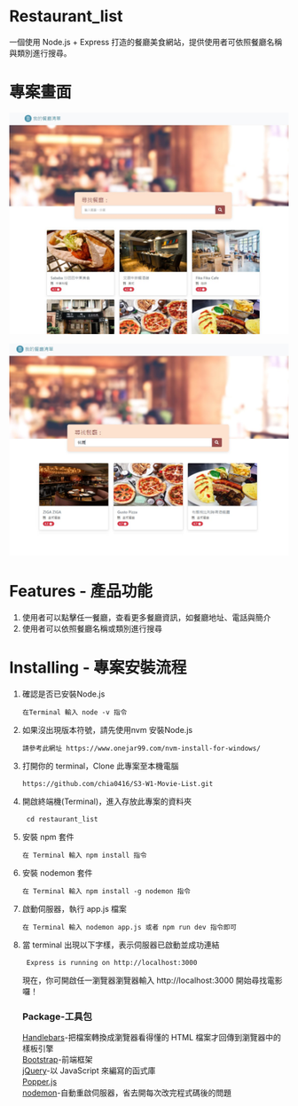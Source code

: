 # Restaurant_list
一個使用 Node.js + Express 打造的餐廳美食網站，提供使用者可依照餐廳名稱與類別進行搜尋。

# 專案畫面
![image](https://github.com/chia0416/restaurant_list/blob/main/Home_Page.jpg)

![image](https://github.com/chia0416/restaurant_list/blob/main/Search_Page.jpg)

# Features - 產品功能
<ol>
<li>使用者可以點擊任一餐廳，查看更多餐廳資訊，如餐廳地址、電話與簡介  </li>
<li>使用者可以依照餐廳名稱或類別進行搜尋  </li>
</ol>

# Installing - 專案安裝流程

<ol>
<li>確認是否已安裝Node.js</li>
<pre><code>在Terminal 輸入 node -v 指令</code></pre>

<li>如果沒出現版本符號，請先使用nvm 安裝Node.js</li>
<pre><code>請參考此網址 https://www.onejar99.com/nvm-install-for-windows/</code></pre>

<li>打開你的 terminal，Clone 此專案至本機電腦 </li>
<pre><code>https://github.com/chia0416/S3-W1-Movie-List.git </code></pre>

<li>開啟終端機(Terminal)，進入存放此專案的資料夾 </li>
<pre><code> cd restaurant_list </code></pre>

<li>安裝 npm 套件 </li>
<pre><code>在 Terminal 輸入 npm install 指令</code></pre>

<li>安裝 nodemon 套件 </li>
<pre><code>在 Terminal 輸入 npm install -g nodemon 指令</code></pre>

<li>啟動伺服器，執行 app.js 檔案 </li>
<pre><code>在 Terminal 輸入 nodemon app.js 或者 npm run dev 指令即可</code></pre>

<li>當 terminal 出現以下字樣，表示伺服器已啟動並成功連結 </li>
<pre><code> Express is running on http://localhost:3000 </code></pre>  

  
現在，你可開啟任一瀏覽器瀏覽器輸入 http://localhost:3000 開始尋找電影囉！


### Package-工具包
[Handlebars](https://www.npmjs.com/package/express-handlebars)-把檔案轉換成瀏覽器看得懂的 HTML 檔案才回傳到瀏覽器中的樣板引擎  
[Bootstrap](https://getbootstrap.com/docs/4.2/getting-started/download/)-前端框架  
[jQuery](https://getbootstrap.com/docs/4.2/getting-started/download/)-以 JavaScript 來編寫的函式庫　　　　
<br>[Popper.js](https://popper.js.org/)　　　　
<br>[nodemon](https://www.npmjs.com/package/nodemon)-自動重啟伺服器，省去開每次改完程式碼後的問題

